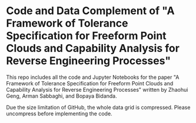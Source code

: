# Code and Data Complement of "A Framework of Tolerance Specification for Freeform Point Clouds and Capability Analysis for Reverse Engineering Processes"

This repo includes all the code and Jupyter Notebooks for the paper "A Framework of Tolerance Specification for Freeform Point Clouds and Capability Analysis for Reverse Engineering Processes" written by Zhaohui Geng, Arman Sabbaghi, and Bopaya Bidanda.

Due the size limitation of GitHub, the whole data grid is compressed. Please uncompress before implementing the code.
